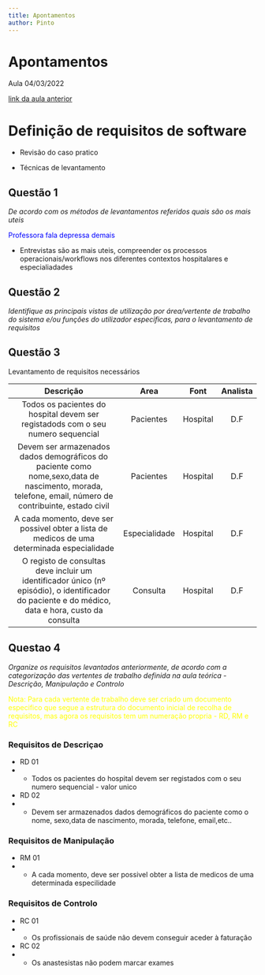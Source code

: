 ```yaml
---
title: Apontamentos
author: Pinto
---
```

# Apontamentos

Aula 04/03/2022


[link da aula anterior](https://github.com/dianazevedoferreira/UM_BD_2022)

# Definição de requisitos de software

* Revisão do caso pratico

* Técnicas de levantamento

## Questão 1

*De acordo com os métodos de levantamentos referidos quais são os mais uteis*

<span style="color: blue;">
    Professora fala depressa demais
</span>

* Entrevistas são as mais uteis, compreender os processos operacionais/workflows nos diferentes contextos hospitalares e especialiadades

## Questão 2

*Identifique as principais vistas de utilização por área/vertente de trabalho do sistema e/ou funções do utilizador especificas, para o levantamento de requisitos*

## Questão 3

Levantamento de requisitos necessários

| Descrição     | Area        | Font  |Analista|
|:-------------:|:-----------:|:-----:|:------:|
| Todos os pacientes do hospital devem ser registadods com o seu numero sequencial| Pacientes | Hospital |D.F
|Devem ser armazenados dados demográficos do paciente como nome,sexo,data de nascimento, morada, telefone, email, número de contribuinte, estado civil |Pacientes |Hospital|D.F
|A cada momento, deve ser possivel obter a lista de medicos de uma determinada especialidade| Especialidade      |Hospital|D.F
|O registo de consultas deve incluir um identificador único (nº episódio), o identificador do paciente e do médico, data e hora, custo da consulta |Consulta |Hospital |D.F

## Questao 4

*Organize os requisitos levantados anteriormente, de acordo com a categorização das vertentes de trabalho definida na aula teórica - Descrição, Manipulação e Controlo*

<span style="color: yellow;"
        font="verdana">
    Nota: Para cada vertente de trabalho deve ser criado um documento especifico que segue a estrutura do documento inicial de recolha de requisitos, mas agora os requisitos tem um numeração propria - RD, RM e RC
</span>

### Requisitos de Descriçao
* RD 01
* * Todos os pacientes do hospital devem ser registados com o seu numero sequencial - valor unico
* RD 02
* * Devem ser armazenados dados demográficos do paciente como o nome, sexo,data de nascimento, morada, telefone, email,etc..

### Requisitos de Manipulação
* RM 01
* * A cada momento, deve ser possivel obter a lista de medicos de uma determinada especilidade
  
### Requisitos de Controlo
* RC 01
* * Os profissionais de saúde não devem conseguir aceder à faturação
* RC 02 
* * Os anastesistas não podem marcar exames